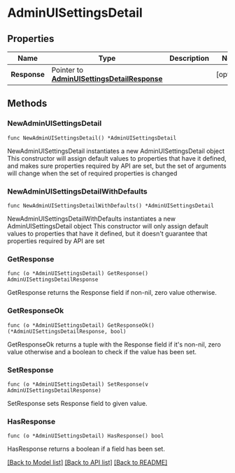# AdminUISettingsDetail

## Properties

Name | Type | Description | Notes
------------ | ------------- | ------------- | -------------
**Response** | Pointer to [**AdminUISettingsDetailResponse**](AdminUISettingsDetailResponse.md) |  | [optional] 

## Methods

### NewAdminUISettingsDetail

`func NewAdminUISettingsDetail() *AdminUISettingsDetail`

NewAdminUISettingsDetail instantiates a new AdminUISettingsDetail object
This constructor will assign default values to properties that have it defined,
and makes sure properties required by API are set, but the set of arguments
will change when the set of required properties is changed

### NewAdminUISettingsDetailWithDefaults

`func NewAdminUISettingsDetailWithDefaults() *AdminUISettingsDetail`

NewAdminUISettingsDetailWithDefaults instantiates a new AdminUISettingsDetail object
This constructor will only assign default values to properties that have it defined,
but it doesn't guarantee that properties required by API are set

### GetResponse

`func (o *AdminUISettingsDetail) GetResponse() AdminUISettingsDetailResponse`

GetResponse returns the Response field if non-nil, zero value otherwise.

### GetResponseOk

`func (o *AdminUISettingsDetail) GetResponseOk() (*AdminUISettingsDetailResponse, bool)`

GetResponseOk returns a tuple with the Response field if it's non-nil, zero value otherwise
and a boolean to check if the value has been set.

### SetResponse

`func (o *AdminUISettingsDetail) SetResponse(v AdminUISettingsDetailResponse)`

SetResponse sets Response field to given value.

### HasResponse

`func (o *AdminUISettingsDetail) HasResponse() bool`

HasResponse returns a boolean if a field has been set.


[[Back to Model list]](../README.md#documentation-for-models) [[Back to API list]](../README.md#documentation-for-api-endpoints) [[Back to README]](../README.md)


